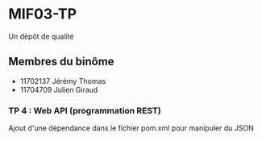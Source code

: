 # MIF03-TP

Un dépôt de qualité

## Membres du binôme

- 11702137 Jérémy Thomas
- 11704709 Julien Giraud

### TP 4 : Web API (programmation REST)

Ajout d'une dépendance dans le fichier pom.xml pour manipuler du JSON
